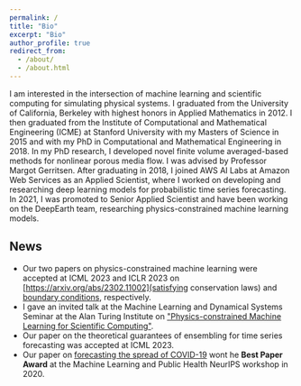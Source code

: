```yaml
---
permalink: /
title: "Bio"
excerpt: "Bio"
author_profile: true
redirect_from: 
  - /about/
  - /about.html
---
```


I am interested in the intersection of machine learning and scientific computing for simulating physical systems. I graduated from the University of California, Berkeley with highest honors in Applied Mathematics in 2012. I then graduated from the Institute of Computational and Mathematical Engineering (ICME) at Stanford University with my Masters of Science in 2015 and with my PhD in Computational and Mathematical Engineering in 2018. In my PhD research, I developed novel finite volume averaged-based methods for nonlinear porous media flow. I was advised by Professor Margot Gerritsen. After graduating in 2018, I joined AWS AI Labs at Amazon Web Services as an Applied Scientist, where I worked on developing and researching deep learning models for probabilistic time series forecasting. In 2021, I was promoted to Senior Applied Scientist and have been working on the DeepEarth team, researching physics-constrained machine learning models.


## News
- Our two papers on physics-constrained machine learning were accepted at ICML 2023 and ICLR 2023 on [https://arxiv.org/abs/2302.11002](satisfying conservation laws) and [boundary conditions](https://arxiv.org/abs/2212.07477), respectively.
- I gave an invited talk at the Machine Learning and Dynamical Systems Seminar at the Alan Turing Institute on ["Physics-constrained Machine Learning for Scientific Computing"](https://www.youtube.com/watch?v=ag5qEEYTNFg).
- Our paper on the theoretical guarantees of ensembling for time series forecasting was accepted at ICML 2023.
- Our paper on [forecasting the spread of COVID-19](https://www.amazon.science/blog/paper-on-forecasting-spread-of-covid-19-wins-best-paper-award) wont he **Best Paper Award** at the Machine Learning and Public Health NeurIPS workshop in 2020.
